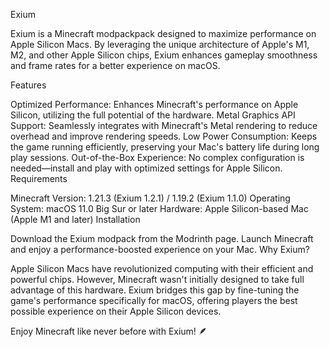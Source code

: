 Exium

Exium is a Minecraft modpackpack designed to maximize performance on Apple Silicon Macs. By leveraging the unique architecture of Apple's M1, M2, and other Apple Silicon chips, Exium enhances gameplay smoothness and frame rates for a better experience on macOS.

Features

Optimized Performance: Enhances Minecraft's performance on Apple Silicon, utilizing the full potential of the hardware.
Metal Graphics API Support: Seamlessly integrates with Minecraft's Metal rendering to reduce overhead and improve rendering speeds.
Low Power Consumption: Keeps the game running efficiently, preserving your Mac's battery life during long play sessions.
Out-of-the-Box Experience: No complex configuration is needed—install and play with optimized settings for Apple Silicon.
Requirements

Minecraft Version: 1.21.3 (Exium 1.2.1) / 1.19.2 (Exium 1.1.0)
Operating System: macOS 11.0 Big Sur or later
Hardware: Apple Silicon-based Mac (Apple M1 and later)
Installation

Download the Exium modpack from the Modrinth page.
Launch Minecraft and enjoy a performance-boosted experience on your Mac.
Why Exium?

Apple Silicon Macs have revolutionized computing with their efficient and powerful chips. However, Minecraft wasn't initially designed to take full advantage of this hardware. Exium bridges this gap by fine-tuning the game's performance specifically for macOS, offering players the best possible experience on their Apple Silicon devices.


Enjoy Minecraft like never before with Exium! 🪶
